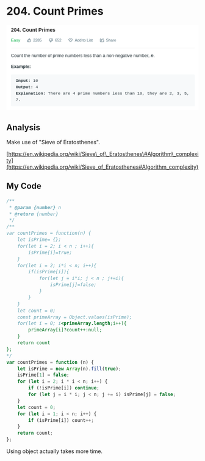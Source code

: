 # 204. Count Primes

![](.gitbook/assets/image%20%2848%29.png)

## Analysis

Make use of "Sieve of Eratosthenes".

[https://en.wikipedia.org/wiki/Sieve\_of\_Eratosthenes\#Algorithm\_complexity](https://en.wikipedia.org/wiki/Sieve_of_Eratosthenes#Algorithm_complexity)

## My Code

```javascript
/**
 * @param {number} n
 * @return {number}
 */
/**
var countPrimes = function(n) {
    let isPrime= {};
    for(let i = 2; i < n ; i++){
        isPrime[i]=true;
    }
    for(let i = 2; i*i < n; i++){
        if(isPrime[i]){
            for(let j = i*i; j < n ; j+=i){
                isPrime[j]=false;
            }
        }
    }
    let count = 0;
    const primeArray = Object.values(isPrime);
    for(let i = 0; i<primeArray.length;i++){
        primeArray[i]?count++:null;
    }
    return count
};
*/
var countPrimes = function (n) {
    let isPrime = new Array(n).fill(true);
    isPrime[1] = false;
    for (let i = 2; i * i < n; i++) {
        if (!isPrime[i]) continue;
        for (let j = i * i; j < n; j += i) isPrime[j] = false;
    }
    let count = 0;
    for (let i = 1; i < n; i++) {
        if (isPrime[i]) count++;
    }
    return count;
};
```

Using object actually takes more time.

